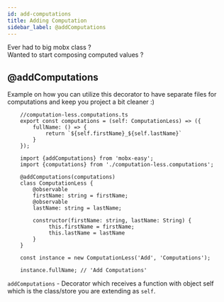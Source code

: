 ```yaml
---
id: add-computations
title: Adding Computation
sidebar_label: @addComputations
---
```

Ever had to big mobx class ? 
<br>
Wanted to start composing computed values ?

## @addComputations

Example on how you can utilize this decorator to have separate files for computations and keep you project a bit cleaner :) 

```
    //computation-less.computations.ts
    export const computations = (self: ComputationLess) => ({
        fullName: () => {
            return `${self.firstName}_${self.lastName}`
        }
    });

    import {addComputations} from 'mobx-easy';
    import {computations} from './computation-less.computations';

    @addComputations(computations)
    class ComputationLess {
        @observable
        firstName: string = firstName;
        @observable
        lastName: string = lastName;

        constructor(firstName: string, lastName: String) {
             this.firstName = firstName;
             this.lastName = lastName
        }
    }

    const instance = new ComputationLess('Add', 'Computations');

    instance.fullName; // 'Add Computations'
```
`addComputations` - Decorator which receives a function with object self which is the class/store you are extending as `self`.
<br>



